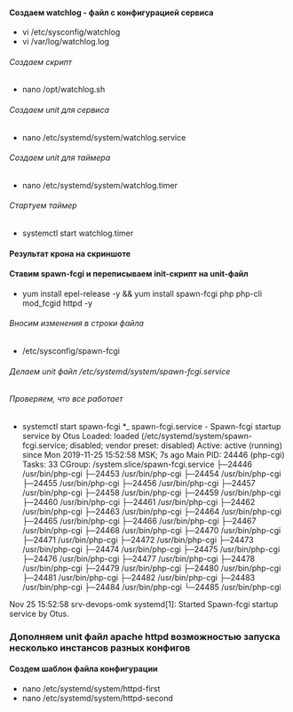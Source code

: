 #### Создаем watchlog - файл с конфигурацией сервиса
* vi /etc/sysconfig/watchlog
* vi /var/log/watchlog.log 

###### Создаем скрипт
* nano /opt/watchlog.sh
###### Создаем  unit для сервиса
* nano /etc/systemd/system/watchlog.service
###### Создаем  unit для таймера
* nano /etc/systemd/system/watchlog.timer
###### Стартуем таймер
* systemctl start watchlog.timer
#### Результат крона на скриншоте

#### Ставим spawn-fcgi и переписываем init-скрипт на unit-файл
* yum install epel-release -y && yum install spawn-fcgi php php-cli mod_fcgid httpd -y
###### Вносим изменения в строки файла 
* /etc/sysconfig/spawn-fcgi
###### Делаем unit файл  /etc/systemd/system/spawn-fcgi.service
###### Проверяем, что все работает
* systemctl start spawn-fcgi
*_ spawn-fcgi.service - Spawn-fcgi startup service by Otus
   Loaded: loaded (/etc/systemd/system/spawn-fcgi.service; disabled; vendor preset: disabled)
   Active: active (running) since Mon 2019-11-25 15:52:58 MSK; 7s ago
 Main PID: 24446 (php-cgi)
    Tasks: 33
   CGroup: /system.slice/spawn-fcgi.service
           ├─24446 /usr/bin/php-cgi
           ├─24453 /usr/bin/php-cgi
           ├─24454 /usr/bin/php-cgi
           ├─24455 /usr/bin/php-cgi
           ├─24456 /usr/bin/php-cgi
           ├─24457 /usr/bin/php-cgi
           ├─24458 /usr/bin/php-cgi
           ├─24459 /usr/bin/php-cgi
           ├─24460 /usr/bin/php-cgi
           ├─24461 /usr/bin/php-cgi
           ├─24462 /usr/bin/php-cgi
           ├─24463 /usr/bin/php-cgi
           ├─24464 /usr/bin/php-cgi
           ├─24465 /usr/bin/php-cgi
           ├─24466 /usr/bin/php-cgi
           ├─24467 /usr/bin/php-cgi
           ├─24468 /usr/bin/php-cgi
           ├─24470 /usr/bin/php-cgi
           ├─24471 /usr/bin/php-cgi
           ├─24472 /usr/bin/php-cgi
           ├─24473 /usr/bin/php-cgi
           ├─24474 /usr/bin/php-cgi
           ├─24475 /usr/bin/php-cgi
           ├─24476 /usr/bin/php-cgi
           ├─24477 /usr/bin/php-cgi
           ├─24478 /usr/bin/php-cgi
           ├─24479 /usr/bin/php-cgi
           ├─24480 /usr/bin/php-cgi
           ├─24481 /usr/bin/php-cgi
           ├─24482 /usr/bin/php-cgi
           ├─24483 /usr/bin/php-cgi
           ├─24484 /usr/bin/php-cgi
           └─24485 /usr/bin/php-cgi

Nov 25 15:52:58 srv-devops-omk systemd[1]: Started Spawn-fcgi startup service by Otus.

### Дополняем unit файл apache httpd возможностью запуска несколько инстансов разных конфигов
#### Создем шаблон файла конфигурации
* nano /etc/systemd/system/httpd-first
* nano /etc/systemd/system/httpd-second
